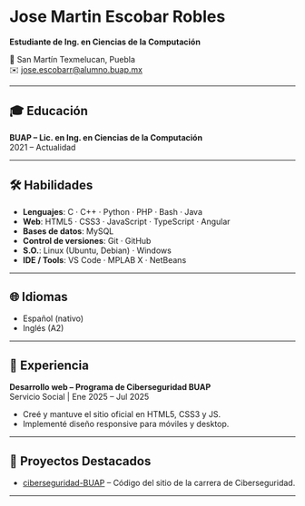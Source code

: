 # Jose Martin Escobar Robles  
**Estudiante de Ing. en Ciencias de la Computación**  

📍 San Martín Texmelucan, Puebla  
✉️ jose.escobarr@alumno.buap.mx  
<!--🔗 [Perfil LinkedIn](https://www.linkedin.com/in/tu-perfil)-->  

---

## 🎓 Educación  
**BUAP – Lic. en Ing. en Ciencias de la Computación**  
2021 – Actualidad

---

## 🛠 Habilidades  
- **Lenguajes**: C · C++ · Python · PHP · Bash · Java  
- **Web**: HTML5 · CSS3 · JavaScript · TypeScript · Angular  
- **Bases de datos**: MySQL  
- **Control de versiones**: Git · GitHub  
- **S.O.**: Linux (Ubuntu, Debian) · Windows  
- **IDE / Tools**: VS Code · MPLAB X · NetBeans

---

## 🌐 Idiomas  
- Español (nativo)  
- Inglés (A2)  

---

## 💼 Experiencia  
**Desarrollo web – Programa de Ciberseguridad BUAP**  
Servicio Social | Ene 2025 – Jul 2025  
- Creé y mantuve el sitio oficial en HTML5, CSS3 y JS.  
- Implementé diseño responsive para móviles y desktop.

---

## 📌 Proyectos Destacados  
- [ciberseguridad-BUAP](https://github.com/MarcoDelcas/ciberseguridad-BUAP) – Código del sitio de la carrera de Ciberseguridad.

---
